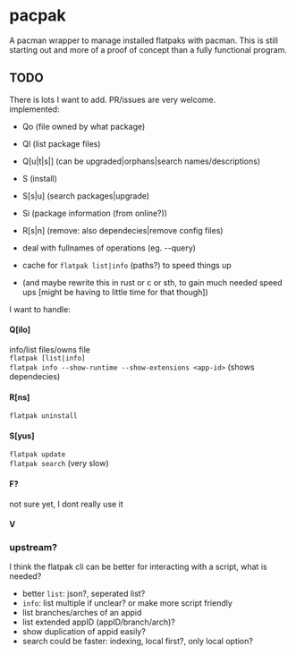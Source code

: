 # pacpak
A pacman wrapper to manage installed flatpaks with pacman. This is still starting out and more of a proof of concept than a fully functional program.  

## TODO
There is lots I want to add. PR/issues are very welcome.  
implemented:  
- Qo (file owned by what package)
- Ql (list package files)
- Q\[u|t|s|\] (can be upgraded|orphans|search names/descriptions)
- S  (install)
- S\[s|u\] (search packages|upgrade)
- Si    (package information (from online?))
- R\[s|n\] (remove: also dependecies|remove config files)
- deal with fullnames of operations (eg. --query)
- cache for `flatpak list|info` (paths?) to speed things up

- (and maybe rewrite this in rust or c or sth, to gain much needed speed ups [might be having to little time for that though])  

I want to handle:
#### Q\[ilo\]
info/list files/owns file  
`flatpak [list|info]`  
`flatpak info --show-runtime --show-extensions <app-id>` (shows dependecies)  

#### R\[ns\]
`flatpak uninstall`  
#### S\[yus\]
`flatpak update`  
`flatpak search`    (very slow)  
#### F?
not sure yet, I dont really use it  
#### V

### upstream?
I think the flatpak cli can be better for interacting with a script, what is needed?  
- better `list`: json?, seperated list?
- `info`: list multiple if unclear? or make more script friendly
- list branches/arches of an appid
- list extended appID (appID/branch/arch)?
- show duplication of appid easily?
- search could be faster: indexing, local first?, only local option?

